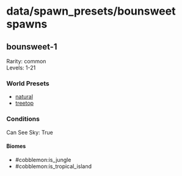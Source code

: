 # data/spawn_presets/bounsweet spawns  
  
## bounsweet-1  
Rarity: common  
Levels: 1-21  
  
### World Presets  
* [natural](data/spawn_data/natural.md)  
* [treetop](data/spawn_data/treetop.md)  
  
### Conditions  
Can See Sky: True  
  
#### Biomes  
  * #cobblemon:is_jungle
  * #cobblemon:is_tropical_island
  
